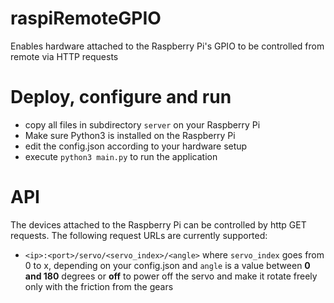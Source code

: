 # raspiRemoteGPIO

Enables hardware attached to the Raspberry Pi's GPIO to be controlled from remote via HTTP requests

# Deploy, configure and run

* copy all files in subdirectory `server` on your Raspberry Pi
* Make sure Python3 is installed on the Raspberry Pi
* edit the config.json according to your hardware setup
* execute `python3 main.py` to run the application

# API

The devices attached to the Raspberry Pi can be controlled by http GET requests. 
The following request URLs are currently supported:
* `<ip>:<port>/servo/<servo_index>/<angle>` where `servo_index` goes from 0 to x, depending on your config.json and `angle` is
a value between **0 and 180** degrees or **off** to power off the servo and make it rotate freely only with the friction
from the gears
